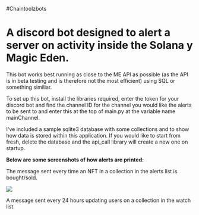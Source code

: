 #Chaintoolzbots
<h1>A discord bot designed to alert a server on activity inside the Solana y Magic Eden.</h1>

This bot works best running as close to the ME API as possible (as the API is in beta testing and is therefore not the most efficient) using SQL or something similiar. 

To set up this bot, install the libraries required, enter the token for your discord bot and find the channel ID for the channel you would like the alerts to be sent to and enter this at the top of main.py at the variable name mainChannel.

I've included a sample sqlite3 database with some collections and to show how data is stored within this application. If you would like to start from fresh, delete the database and the api_call library will create a new one on startup.

<strong>Below are some screenshots of how alerts are printed:</strong>

The message sent every time an NFT in a collection in the alerts list is bought/sold.

<img src="/example_screenshots/activity.png">

A message sent every 24 hours updating users on a collection in the watch list.






